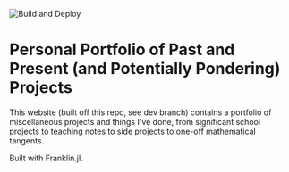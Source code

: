 ![Build and Deploy](https://github.com/tmthyln/tmthyln.github.io/workflows/Build%20and%20Deploy/badge.svg?branch=dev)

# Personal Portfolio of Past and Present (and Potentially Pondering) Projects
This website (built off this repo, see dev branch) contains a portfolio of miscellaneous projects and things I've done, from significant school projects to teaching notes to side projects to one-off mathematical tangents.

Built with Franklin.jl.

